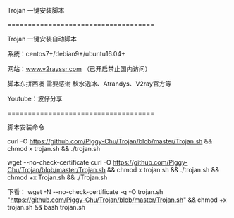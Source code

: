 Trojan 一键安装脚本

====================================

Trojan 一键安装自动脚本

系统：centos7+/debian9+/ubuntu16.04+

网站：www.v2rayssr.com （已开启禁止国内访问）

脚本东拼西凑 需要感谢 秋水逸冰、Atrandys、V2ray官方等

Youtube：波仔分享

====================================

脚本安装命令

curl -O https://github.com/Piggy-Chu/Trojan/blob/master/Trojan.sh && chmod  x trojan.sh && ./trojan.sh

wget --no-check-certificate curl -O https://github.com/Piggy-Chu/Trojan/blob/master/Trojan.sh && chmod  x trojan.sh && ./trojan.sh
 && chmod +x Trojan.sh && ./Trojan.sh



下看：
wget -N --no-check-certificate -q -O trojan.sh "https://github.com/Piggy-Chu/Trojan/blob/master/Trojan.sh" && chmod +x trojan.sh && bash trojan.sh

